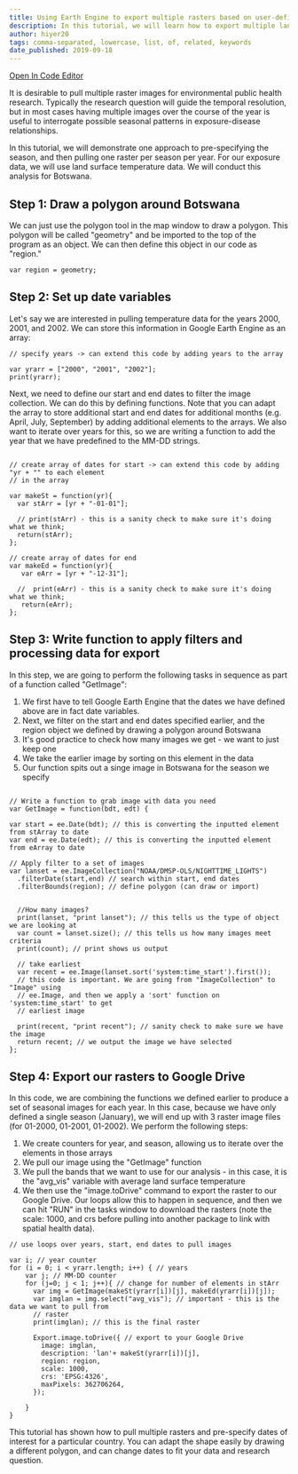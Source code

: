 ```yaml
---
title: Using Earth Engine to export multiple rasters based on user-defined dates
description: In this tutorial, we will learn how to export multiple land surface temperature rasters for the same month over multiple years.
author: hiyer20
tags: comma-separated, lowercase, list, of, related, keywords
date_published: 2019-09-18
---
```


[Open In Code Editor](https://code.earthengine.google.com/7097a7dace39dbaa5025575dae46612f)

It is desirable to pull multiple raster images for environmental public health research. Typically the research question will guide the temporal resolution, but in most cases having multiple images over the course of the year is useful to interrogate possible seasonal patterns in exposure-disease relationships.

In this tutorial, we will demonstrate one approach to pre-specifying the season, and then pulling one raster per season per year. For our exposure data, we will use land surface temperature data. We will conduct this analysis for Botswana.

## Step 1: Draw a polygon around Botswana

We can just use the polygon tool in the map window to draw a polygon. This polygon will be called "geometry" and be imported to the top of the program as an object. We can then define this object in our code as "region."
```
var region = geometry;

```
## Step 2: Set up date variables

Let's say we are interested in pulling temperature data for the years 2000, 2001, and 2002. We can store this information in Google Earth Engine as an array:

```
// specify years -> can extend this code by adding years to the array

var yrarr = ["2000", "2001", "2002"];
print(yrarr);

```
Next, we need to define our start and end dates to filter the image collection. We can do this by defining functions. Note that you can adapt the array to store additional start and end dates for additional months (e.g. April, July, September) by adding additional elements to the arrays. We also want to iterate over years for this, so we are writing a function to add the year that we have predefined to the MM-DD strings.

```

// create array of dates for start -> can extend this code by adding "yr + "" to each element
// in the array

var makeSt = function(yr){
  var stArr = [yr + "-01-01"]; 
  
  // print(stArr) - this is a sanity check to make sure it's doing what we think;
  return(stArr);
};

// create array of dates for end
var makeEd = function(yr){
   var eArr = [yr + "-12-31"];
   
  //  print(eArr) - this is a sanity check to make sure it's doing what we think;
   return(eArr);
};

```
## Step 3: Write function to apply filters and processing data for export

In this step, we are going to perform the following tasks in sequence as part of a function called "GetImage":

1. We first have to tell Google Earth Engine that the dates we have defined above are in fact date variables.
2. Next, we filter on the start and end dates specified earlier, and the region object we defined by drawing a polygon around Botswana
3. It's good practice to check how many images we get - we want to just keep one
4. We take the earlier image by sorting on this element in the data
5. Our function spits out a singe image in Botswana for the season we specify

```

// Write a function to grab image with data you need
var GetImage = function(bdt, edt) {
  
var start = ee.Date(bdt); // this is converting the inputted element from stArray to date
var end = ee.Date(edt); // this is converting the inputted element from eArray to date

// Apply filter to a set of images
var lanset = ee.ImageCollection("NOAA/DMSP-OLS/NIGHTTIME_LIGHTS")
  .filterDate(start,end) // search within start, end dates
  .filterBounds(region); // define polygon (can draw or import)


  //How many images?
  print(lanset, "print lanset"); // this tells us the type of object we are looking at
  var count = lanset.size(); // this tells us how many images meet criteria
  print(count); // print shows us output
  
  // take earliest
  var recent = ee.Image(lanset.sort('system:time_start').first()); 
  // this code is important. We are going from "ImageCollection" to "Image" using
  // ee.Image, and then we apply a 'sort' function on 'system:time_start' to get 
  // earliest image

  print(recent, "print recent"); // sanity check to make sure we have the image
  return recent; // we output the image we have selected
};

```
## Step 4: Export our rasters to Google Drive

In this code, we are combining the functions we defined earlier to produce a set of seasonal images for each year. In this case, because we have only defined a single season (January), we will end up with 3 raster image files (for 01-2000, 01-2001, 01-2002). We perform the following steps:

1. We create counters for year, and season, allowing us to iterate over the elements in those arrays
2. We pull our image using the "GetImage" function
3. We pull the bands that we want to use for our analysis - in this case, it is the "avg_vis" variable with average land surface temperature
4. We then use the "image.toDrive" command to export the raster to our Google Drive. Our loops allow this to happen in sequence, and then we can hit "RUN" in the tasks window to download the rasters (note the scale: 1000, and crs before pulling into another package to link with spatial health data).

```
// use loops over years, start, end dates to pull images

var i; // year counter
for (i = 0; i < yrarr.length; i++) { // years
    var j; // MM-DD counter
    for (j=0; j < 1; j++){ // change for number of elements in stArr
      var img = GetImage(makeSt(yrarr[i])[j], makeEd(yrarr[i])[j]);
      var imglan = img.select("avg_vis"); // important - this is the data we want to pull from
      // raster
      print(imglan); // this is the final raster
      
      Export.image.toDrive({ // export to your Google Drive
        image: imglan,
        description: 'lan'+ makeSt(yrarr[i])[j],
        region: region,
        scale: 1000,
        crs: 'EPSG:4326',
        maxPixels: 362706264,
      });
      
    }
}

```

This tutorial has shown how to pull multiple rasters and pre-specify dates of interest for a particular country. You can adapt the shape easily by drawing a different polygon, and can change dates to fit your data and research question.
